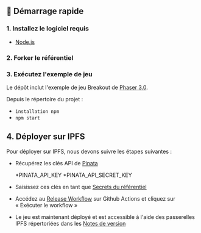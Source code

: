 ## 🚀 Démarrage rapide

### 1. Installez le logiciel requis

 * [Node.js](https://nodejs.org/en/download/)

### 2. Forker le référentiel


### 3. Exécutez l'exemple de jeu

Le dépôt inclut l'exemple de jeu Breakout de [Phaser 3.0](http://phaser.io/).

Depuis le répertoire du projet :

* `installation npm`
* `npm start`

## 4. Déployer sur IPFS

Pour déployer sur IPFS, nous devons suivre les étapes suivantes :

* Récupérez les clés API de [Pinata](https://pinata.cloud/)

  *PINATA_API_KEY
  *PINATA_API_SECRET_KEY

* Saisissez ces clés en tant que <a href="../../settings/secrets/actions">Secrets du référentiel</a>

* Accédez au <a href="../../actions/workflows/release.yaml">Release Workflow</a> sur Github Actions et cliquez sur « Exécuter le workflow »

* Le jeu est maintenant déployé et est accessible à l'aide des passerelles IPFS répertoriées dans les <a href="../../releases">Notes de version</a>

